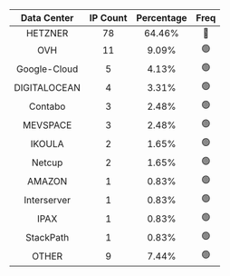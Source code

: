| Data Center | IP Count | Percentage | Freq |
|:------------:|:--------:|:-----------:|:-----:|
| HETZNER | 78 | 64.46% | 🔴 |
| OVH | 11 | 9.09% | 🟢 |
| Google-Cloud | 5 | 4.13% | 🟢 |
| DIGITALOCEAN | 4 | 3.31% | 🟢 |
| Contabo | 3 | 2.48% | 🟢 |
| MEVSPACE | 3 | 2.48% | 🟢 |
| IKOULA | 2 | 1.65% | 🟢 |
| Netcup | 2 | 1.65% | 🟢 |
| AMAZON | 1 | 0.83% | 🟢 |
| Interserver | 1 | 0.83% | 🟢 |
| IPAX | 1 | 0.83% | 🟢 |
| StackPath | 1 | 0.83% | 🟢 |
| OTHER | 9 | 7.44% | 🟢 |